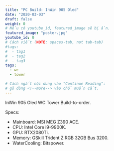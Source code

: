 ```yaml
---
title: "PC Build: InWin 905 Oled"
date: "2020-03-03"
draft: false
weight: 0
# Nếu có youtube_id, featured_image sẽ bị ẩn.
featured_image: "poster.jpg"
youtube_id: 0
# Cách viết (NOTE: spaces-tab, not tab-tab)
#tags:
#  - tag1
#  - tag2
#  - tag3
tags:
  - wc
  - tower

# Cách ngắt nội dung vào "Continue Reading":
# gõ dòng <!--more--> vào chỗ muốn cắt.
---
```

InWin 905 Oled WC Tower Build-to-order.
<!--more-->
Specs:
- Mainboard: MSI MEG Z390 ACE.
- CPU: Intel Core i9-9900K.
- GPU: RTX2080Ti.
- Memory: GSkill Trident Z RGB 32GB Bus 3200.
- WaterCooling: Bitspower.